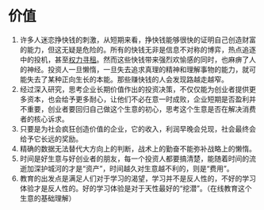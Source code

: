 # 价值

1. 许多人迷恋挣快钱的刺激，从短期来看，挣快钱能够很快的证明自己创造财富的能力，但这无疑是危险的。所有的快钱无非是信息不对称的博弈，热点追逐中的投机，甚至[权力寻租](https://baike.baidu.com/item/%E6%9D%83%E5%8A%9B%E5%AF%BB%E7%A7%9F)。然而这些快钱带来强烈欢愉感的同时，也麻痹了人的神经。投资人一旦懒惰，一旦失去追求真理的精神和理解事物的能力，就可能失去了某种正向生长的本能。那些赚快钱的人会发现路越走越窄。
2. 经过深入研究，思考企业长期价值作出的投资决策，不仅仅能为创业者提供更多资本，也会给予更多耐心，让他们不必在意一时成败，企业短期是否盈利并不重要，创业者要回归自己做这个生意的初心，思考这个生意是否在解决消费者的核心诉求。
3. 只要是为社会疯狂创造价值的企业，它的收入，利润早晚会兑现，社会最终会给予它长远的奖励。
4. 精确的数据无法替代大方向上的判断，战术上的勤奋不能弥补战略上的懒惰。
5. 时间是好生意与好创业者的朋友，每一个投资人都要搞清楚，能随着时间的流逝加深护城河的才是“资产”，时间越久对生意越不利的，则是“费用”。
6. 教育的出发点是满足人们对于学习的渴望，学习并不是反人性的，不好的学习体验才是反人性的。好的学习体验是对于天性最好的“挖潜”。（在线教育这个生意的基础理解）
